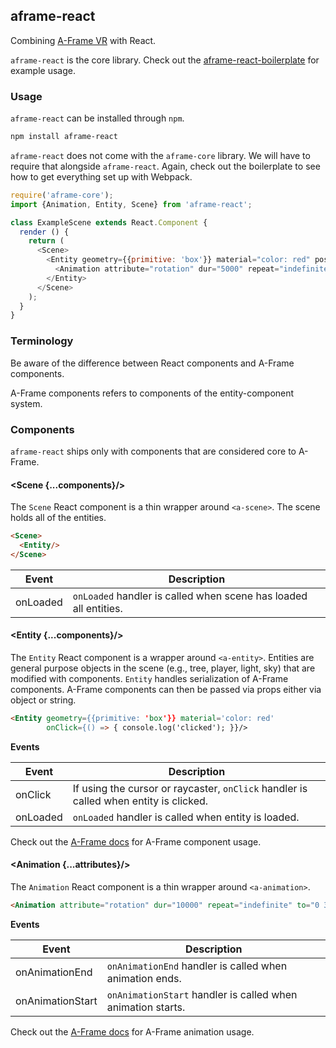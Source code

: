 ## aframe-react

Combining [A-Frame VR](https://aframe.io) with React.

`aframe-react` is the core library. Check out the
[aframe-react-boilerplate](https://github.com/ngokevin/aframe-react-boilerplate)
for example usage.

### Usage

`aframe-react` can be installed through `npm`.

```bash
npm install aframe-react
```

`aframe-react` does not come with the `aframe-core` library. We will have to
require that alongside `aframe-react`. Again, check out the boilerplate to see
how to get everything set up with Webpack.

```js
require('aframe-core');
import {Animation, Entity, Scene} from 'aframe-react';

class ExampleScene extends React.Component {
  render () {
    return (
      <Scene>
        <Entity geometry={{primitive: 'box'}} material="color: red" position="0 0 -5">
          <Animation attribute="rotation" dur="5000" repeat="indefinite" to="0 360 360"/>
        </Entity>
      </Scene>
    );
  }
}
```

### Terminology

Be aware of the difference between React components and A-Frame components.

A-Frame components refers to components of the entity-component system.

### Components

`aframe-react` ships only with components that are considered core to A-Frame.

#### \<Scene {...components}/>

The `Scene` React component is a thin wrapper around `<a-scene>`. The scene
holds all of the entities.

```html
<Scene>
  <Entity/>
</Scene>
```

| Event | Description |
| ----- | ----------- |
| onLoaded | `onLoaded` handler is called when scene has loaded all entities. |

#### \<Entity {...components}/>

The `Entity` React component is a wrapper around `<a-entity>`. Entities are
general purpose objects in the scene (e.g., tree, player, light, sky) that are
modified with components. `Entity` handles serialization of A-Frame components.
A-Frame components can then be passed via props either via object or string.

```html
<Entity geometry={{primitive: 'box'}} material='color: red'
        onClick={() => { console.log('clicked'); }}/>
```

**Events**

| Event | Description |
| ----- | ----------- |
| onClick | If using the cursor or raycaster, `onClick` handler is called when entity is clicked. |
| onLoaded | `onLoaded` handler is called when entity is loaded. |

Check out the [A-Frame docs](https://aframe.io) for A-Frame component usage.

#### \<Animation {...attributes}/>

The `Animation` React component is a thin wrapper around `<a-animation>`.

```html
<Animation attribute="rotation" dur="10000" repeat="indefinite" to="0 360 360"/>
```

**Events**

| Event | Description |
| ----- | ----------- |
| onAnimationEnd | `onAnimationEnd` handler is called when animation ends. |
| onAnimationStart | `onAnimationStart` handler is called when animation starts. |

Check out the [A-Frame docs](https://aframe.io) for A-Frame animation usage.

